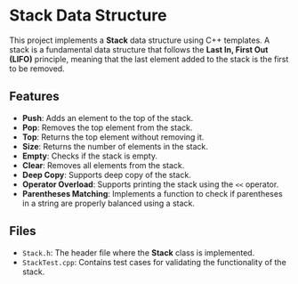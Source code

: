# Stack Data Structure

This project implements a **Stack** data structure using C++ templates. A stack is a fundamental data structure that follows the **Last In, First Out (LIFO)** principle, meaning that the last element added to the stack is the first to be removed. 

## Features

- **Push**: Adds an element to the top of the stack.
- **Pop**: Removes the top element from the stack.
- **Top**: Returns the top element without removing it.
- **Size**: Returns the number of elements in the stack.
- **Empty**: Checks if the stack is empty.
- **Clear**: Removes all elements from the stack.
- **Deep Copy**: Supports deep copy of the stack.
- **Operator Overload**: Supports printing the stack using the `<<` operator.
- **Parentheses Matching**: Implements a function to check if parentheses in a string are properly balanced using a stack.

## Files

- `Stack.h`: The header file where the **Stack** class is implemented.
- `StackTest.cpp`: Contains test cases for validating the functionality of the stack.